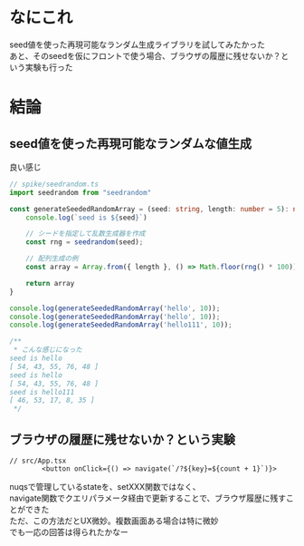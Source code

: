 # なにこれ
seed値を使った再現可能なランダム生成ライブラリを試してみたかった  
あと、そのseedを仮にフロントで使う場合、ブラウザの履歴に残せないか？という実験も行った  

# 結論
## seed値を使った再現可能なランダムな値生成
良い感じ
```spike/seedrandom.ts
// spike/seedrandom.ts
import seedrandom from "seedrandom"

const generateSeededRandomArray = (seed: string, length: number = 5): number[] => {
    console.log(`seed is ${seed}`)

    // シードを指定して乱数生成器を作成
    const rng = seedrandom(seed);

    // 配列生成の例
    const array = Array.from({ length }, () => Math.floor(rng() * 100));

    return array
}

console.log(generateSeededRandomArray('hello', 10));
console.log(generateSeededRandomArray('hello', 10));
console.log(generateSeededRandomArray('hello111', 10));

/**
 * こんな感じになった
seed is hello
[ 54, 43, 55, 76, 48 ]
seed is hello
[ 54, 43, 55, 76, 48 ]
seed is hello111
[ 46, 53, 17, 8, 35 ]
 */
```

## ブラウザの履歴に残せないか？という実験
```
// src/App.tsx
        <button onClick={() => navigate(`/?${key}=${count + 1}`)}>
```
nuqsで管理しているstateを、setXXX関数ではなく、  
navigate関数でクエリパラメータ経由で更新することで、ブラウザ履歴に残すことができた  
ただ、この方法だとUX微妙。複数画面ある場合は特に微妙  
でも一応の回答は得られたかなー

